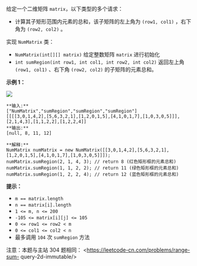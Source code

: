 给定一个二维矩阵 `matrix`，以下类型的多个请求：

  * 计算其子矩形范围内元素的总和，该子矩阵的左上角为 `(row1, col1)` ，右下角为 `(row2, col2)` 。

实现 `NumMatrix` 类：

  * `NumMatrix(int[][] matrix)` 给定整数矩阵 `matrix` 进行初始化
  * `int sumRegion(int row1, int col1, int row2, int col2)` 返回左上角 `(row1, col1)` 、右下角 `(row2, col2)` 的子矩阵的元素总和。



**示例 1：**

![](https://pic.leetcode-cn.com/1626332422-wUpUHT-image.png)

    
    
    **输入:** 
    ["NumMatrix","sumRegion","sumRegion","sumRegion"]
    [[[[3,0,1,4,2],[5,6,3,2,1],[1,2,0,1,5],[4,1,0,1,7],[1,0,3,0,5]]],[2,1,4,3],[1,1,2,2],[1,2,2,4]]
    **输出:** 
    [null, 8, 11, 12]
    
    **解释:**
    NumMatrix numMatrix = new NumMatrix([[3,0,1,4,2],[5,6,3,2,1],[1,2,0,1,5],[4,1,0,1,7],[1,0,3,0,5]]]);
    numMatrix.sumRegion(2, 1, 4, 3); // return 8 (红色矩形框的元素总和)
    numMatrix.sumRegion(1, 1, 2, 2); // return 11 (绿色矩形框的元素总和)
    numMatrix.sumRegion(1, 2, 2, 4); // return 12 (蓝色矩形框的元素总和)
    



**提示：**

  * `m == matrix.length`
  * `n == matrix[i].length`
  * `1 <= m, n <= 200`
  * `-105 <= matrix[i][j] <= 105`
  * `0 <= row1 <= row2 < m`
  * `0 <= col1 <= col2 < n`
  * 最多调用 `104` 次 `sumRegion` 方法



注意：本题与主站 304 题相同： <https://leetcode-cn.com/problems/range-sum-
query-2d-immutable/>

